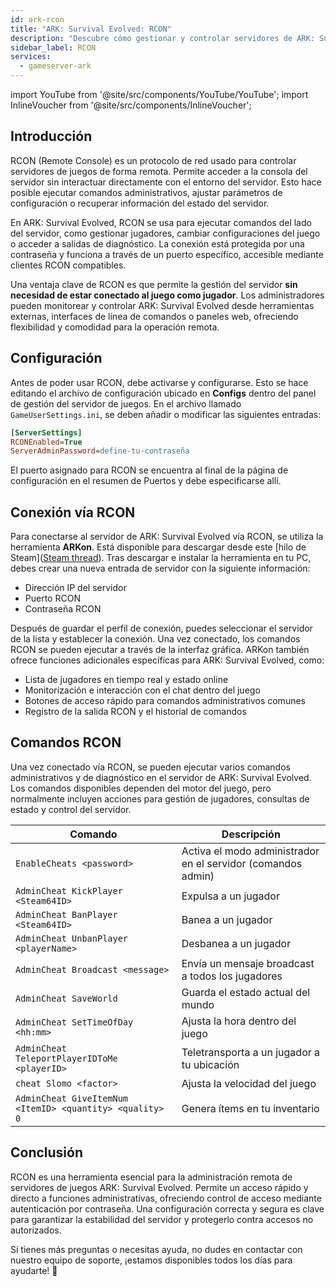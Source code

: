 ```yaml
---
id: ark-rcon
title: "ARK: Survival Evolved: RCON"
description: "Descubre cómo gestionar y controlar servidores de ARK: Survival Evolved de forma remota y segura sin tener que entrar al juego → Aprende más ahora"
sidebar_label: RCON
services:
  - gameserver-ark
---
```


import YouTube from '@site/src/components/YouTube/YouTube';
import InlineVoucher from '@site/src/components/InlineVoucher';

## Introducción

RCON (Remote Console) es un protocolo de red usado para controlar servidores de juegos de forma remota. Permite acceder a la consola del servidor sin interactuar directamente con el entorno del servidor. Esto hace posible ejecutar comandos administrativos, ajustar parámetros de configuración o recuperar información del estado del servidor.

En ARK: Survival Evolved, RCON se usa para ejecutar comandos del lado del servidor, como gestionar jugadores, cambiar configuraciones del juego o acceder a salidas de diagnóstico. La conexión está protegida por una contraseña y funciona a través de un puerto específico, accesible mediante clientes RCON compatibles.

Una ventaja clave de RCON es que permite la gestión del servidor **sin necesidad de estar conectado al juego como jugador**. Los administradores pueden monitorear y controlar ARK: Survival Evolved desde herramientas externas, interfaces de línea de comandos o paneles web, ofreciendo flexibilidad y comodidad para la operación remota.

<InlineVoucher />

## Configuración

Antes de poder usar RCON, debe activarse y configurarse. Esto se hace editando el archivo de configuración ubicado en **Configs** dentro del panel de gestión del servidor de juegos. En el archivo llamado `GameUserSettings.ini`, se deben añadir o modificar las siguientes entradas:

```cfg
[ServerSettings]
RCONEnabled=True
ServerAdminPassword=define-tu-contraseña
```
El puerto asignado para RCON se encuentra al final de la página de configuración en el resumen de Puertos y debe especificarse allí.



## Conexión vía RCON

Para conectarse al servidor de ARK: Survival Evolved vía RCON, se utiliza la herramienta **ARKon**. Está disponible para descargar desde este [hilo de Steam]([Steam thread](https://steamcommunity.com/app/346110/discussions/2/3417684283223117680/)). Tras descargar e instalar la herramienta en tu PC, debes crear una nueva entrada de servidor con la siguiente información:

- Dirección IP del servidor  
- Puerto RCON
- Contraseña RCON 

Después de guardar el perfil de conexión, puedes seleccionar el servidor de la lista y establecer la conexión. Una vez conectado, los comandos RCON se pueden ejecutar a través de la interfaz gráfica. ARKon también ofrece funciones adicionales específicas para ARK: Survival Evolved, como:

- Lista de jugadores en tiempo real y estado online  
- Monitorización e interacción con el chat dentro del juego  
- Botones de acceso rápido para comandos administrativos comunes  
- Registro de la salida RCON y el historial de comandos



## Comandos RCON

Una vez conectado vía RCON, se pueden ejecutar varios comandos administrativos y de diagnóstico en el servidor de ARK: Survival Evolved. Los comandos disponibles dependen del motor del juego, pero normalmente incluyen acciones para gestión de jugadores, consultas de estado y control del servidor.

| Comando                            | Descripción                                           |
|-----------------------------------|--------------------------------------------------------|
| `EnableCheats <password>`         | Activa el modo administrador en el servidor (comandos admin)     |
| `AdminCheat KickPlayer <Steam64ID>` | Expulsa a un jugador                                     |
| `AdminCheat BanPlayer <Steam64ID>`  | Banea a un jugador                                        |
| `AdminCheat UnbanPlayer <playerName>` | Desbanea a un jugador                                    |
| `AdminCheat Broadcast <message>`   | Envía un mensaje broadcast a todos los jugadores              |
| `AdminCheat SaveWorld`            | Guarda el estado actual del mundo                        |
| `AdminCheat SetTimeOfDay <hh:mm>` | Ajusta la hora dentro del juego                                  |
| `AdminCheat TeleportPlayerIDToMe <playerID>` | Teletransporta a un jugador a tu ubicación         |
| `cheat Slomo <factor>`            | Ajusta la velocidad del juego                                    |
| `AdminCheat GiveItemNum <ItemID> <quantity> <quality> 0` | Genera ítems en tu inventario        |




## Conclusión

RCON es una herramienta esencial para la administración remota de servidores de juegos ARK: Survival Evolved. Permite un acceso rápido y directo a funciones administrativas, ofreciendo control de acceso mediante autenticación por contraseña. Una configuración correcta y segura es clave para garantizar la estabilidad del servidor y protegerlo contra accesos no autorizados.

Si tienes más preguntas o necesitas ayuda, no dudes en contactar con nuestro equipo de soporte, ¡estamos disponibles todos los días para ayudarte! 🙂

<InlineVoucher />